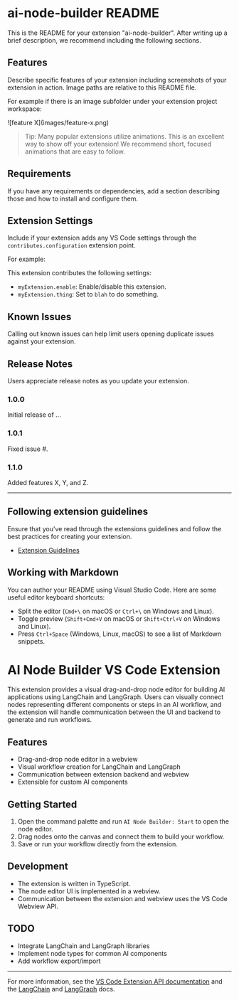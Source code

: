 # ai-node-builder README

This is the README for your extension "ai-node-builder". After writing up a brief description, we recommend including the following sections.

## Features

Describe specific features of your extension including screenshots of your extension in action. Image paths are relative to this README file.

For example if there is an image subfolder under your extension project workspace:

\!\[feature X\]\(images/feature-x.png\)

> Tip: Many popular extensions utilize animations. This is an excellent way to show off your extension! We recommend short, focused animations that are easy to follow.

## Requirements

If you have any requirements or dependencies, add a section describing those and how to install and configure them.

## Extension Settings

Include if your extension adds any VS Code settings through the `contributes.configuration` extension point.

For example:

This extension contributes the following settings:

* `myExtension.enable`: Enable/disable this extension.
* `myExtension.thing`: Set to `blah` to do something.

## Known Issues

Calling out known issues can help limit users opening duplicate issues against your extension.

## Release Notes

Users appreciate release notes as you update your extension.

### 1.0.0

Initial release of ...

### 1.0.1

Fixed issue #.

### 1.1.0

Added features X, Y, and Z.

---

## Following extension guidelines

Ensure that you've read through the extensions guidelines and follow the best practices for creating your extension.

* [Extension Guidelines](https://code.visualstudio.com/api/references/extension-guidelines)

## Working with Markdown

You can author your README using Visual Studio Code. Here are some useful editor keyboard shortcuts:

* Split the editor (`Cmd+\` on macOS or `Ctrl+\` on Windows and Linux).
* Toggle preview (`Shift+Cmd+V` on macOS or `Shift+Ctrl+V` on Windows and Linux).
* Press `Ctrl+Space` (Windows, Linux, macOS) to see a list of Markdown snippets.

# AI Node Builder VS Code Extension

This extension provides a visual drag-and-drop node editor for building AI applications using LangChain and LangGraph. Users can visually connect nodes representing different components or steps in an AI workflow, and the extension will handle communication between the UI and backend to generate and run workflows.

## Features
- Drag-and-drop node editor in a webview
- Visual workflow creation for LangChain and LangGraph
- Communication between extension backend and webview
- Extensible for custom AI components

## Getting Started
1. Open the command palette and run `AI Node Builder: Start` to open the node editor.
2. Drag nodes onto the canvas and connect them to build your workflow.
3. Save or run your workflow directly from the extension.

## Development
- The extension is written in TypeScript.
- The node editor UI is implemented in a webview.
- Communication between the extension and webview uses the VS Code Webview API.

## TODO
- Integrate LangChain and LangGraph libraries
- Implement node types for common AI components
- Add workflow export/import

---

For more information, see the [VS Code Extension API documentation](https://code.visualstudio.com/api) and the [LangChain](https://js.langchain.com/) and [LangGraph](https://js.langchain.com/docs/langgraph/) docs.
